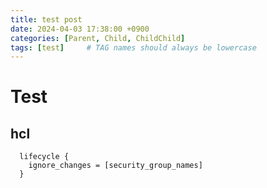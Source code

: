 ```yaml
---
title: test post
date: 2024-04-03 17:38:00 +0900
categories: [Parent, Child, ChildChild]
tags: [test]     # TAG names should always be lowercase
---
```


# Test
## hcl
```hcl
  lifecycle {
    ignore_changes = [security_group_names]
  }
```